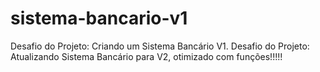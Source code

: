 # sistema-bancario-v1
Desafio do Projeto: Criando um Sistema Bancário V1.
Desafio do Projeto: Atualizando Sistema Bancário para V2, otimizado com funções!!!!! 
